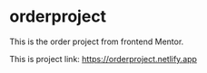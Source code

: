 # orderproject

This is the order project from frontend Mentor.

This is project link:
https://orderproject.netlify.app
